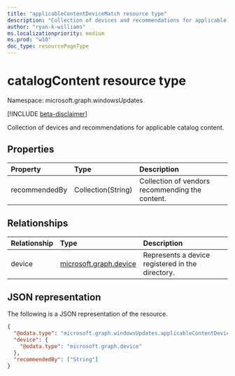 ```yaml
---
title: "applicableContentDeviceMatch resource type"
description: "Collection of devices and recommendations for applicable catalog content."
author: "ryan-k-williams"
ms.localizationpriority: medium
ms.prod: "w10"
doc_type: resourcePageType
---
```


# catalogContent resource type

Namespace: microsoft.graph.windowsUpdates

[!INCLUDE [beta-disclaimer](../../includes/beta-disclaimer.md)]

Collection of devices and recommendations for applicable catalog content.


## Properties
|Property|Type|Description|
|:---|:---|:---|
|recommendedBy|Collection(String)|Collection of vendors recommending the content.|

## Relationships
|Relationship|Type|Description|
|:---|:---|:---|
|device|[microsoft.graph.device](../resources/device.md)|Represents a device registered in the directory.|

## JSON representation
The following is a JSON representation of the resource.
<!-- {
  "blockType": "resource",
  "@odata.type": "microsoft.graph.windowsUpdates.catalogContent"
}
-->
``` json
{
  "@odata.type": "microsoft.graph.windowsUpdates.applicableContentDeviceMatch",
  "device": {
    "@odata.type": "microsoft.graph.device"
  },
  "recommendedBy": ["String"]
}
```

